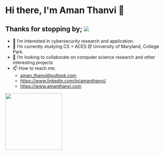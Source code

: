# Hi there, I'm Aman Thanvi :wave:
## Thanks for stopping by; ![](https://visitor-badge.glitch.me/badge?page_id=amanthanvi.amanthanvi)

- 👀 I’m interested in cybersecurity research and application.
- 🌱 I’m currently studying CS + ACES @ University of Maryland, College Park.
- 💞️ I’m looking to collaborate on computer science research and other interesting projects
- 📫 How to reach me:
     - aman_thanvi@outlook.com
     - https://www.linkedin.com/in/amanthanvi/
     - https://www.amanthanvi.com


<img height="180em" src="https://github-readme-stats.vercel.app/api?username=amanthanvi&show_icons=true&hide_border=true&&count_private=true&include_all_commits=true" />



<!---
amanthanvi/amanthanvi is a ✨ special ✨ repository because its `README.md` (this file) appears on your GitHub profile.
You can click the Preview link to take a look at your changes.
--->
